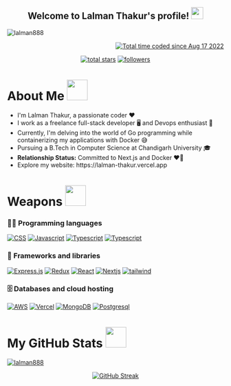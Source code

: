 

<h2 align="center">
  Welcome to Lalman Thakur's profile!
  <img src="https://media.giphy.com/media/hvRJCLFzcasrR4ia7z/giphy.gif" width="28">
</h2>

<p align="left">
  <img src="https://komarev.com/ghpvc/?username=lalman888&label=Profile%20views&color=0e75b6&style=flat" alt="lalman888" /> 
</p>

<p align="right">
<a href="https://wakatime.com/@25c48404-6642-41d1-a779-a3c19bad2fea"><img src="https://wakatime.com/badge/user/25c48404-6642-41d1-a779-a3c19bad2fea.svg" alt="Total time coded since Aug 17 2022" /></a>
</p>
  
<p align="center">
  <a href="https://github.com/lalman888?tab=repositories&sort=stargazers">
    <img alt="total stars" title="Total stars on GitHub" src="https://custom-icon-badges.herokuapp.com/badge/dynamic/json?logo=star&color=55960c&labelColor=488207&label=Stars&style=for-the-badge&query=%24.stars&url=https://api.github-star-counter.workers.dev/user/lalman888"/></a>
  <a href="https://github.com/lalman888?tab=followers">
    <img alt="followers" title="Follow me on Github" src="https://custom-icon-badges.herokuapp.com/github/followers/lalman888?color=236ad3&labelColor=1155ba&style=for-the-badge&logo=person-add&label=Follow&logoColor=white"/></a>
</p>

<h1>About Me <img src="https://media.giphy.com/media/r3J4ibKEk5MafUxFue/giphy.gif" width="48" /></h1>
<ul>
<li>I'm Lalman Thakur, a passionate coder ❤️</li>
<li>I work as a freelance full-stack developer 🖥️ and Devops enthusiast 🐳</li>
<li>Currently, I'm delving into the world of Go programming while containerizing my applications with Docker 😅</li>
<li>Pursuing a B.Tech in Computer Science at Chandigarh University 🎓</li>
<li><b>Relationship Status:</b> Committed to Next.js and Docker ❤️🐳</li>
<li>Explore my website: https://lalman-thakur.vercel.app</li>
</ul>



<h1>Weapons <img src="https://media.giphy.com/media/2yzGTewUsGil0LFCTv/giphy.gif" width="48" /></h1>

### 👨‍💻 Programming languages

<p> 
  <a href="#"><img alt="CSS" src="https://img.shields.io/badge/CSS3-1572B6?style=for-the-badge&logo=css3&logoColor=white"></a>
  <a href="#"><img alt="Javascript" src="https://img.shields.io/badge/JavaScript-323330?style=for-the-badge&logo=javascript&logoColor=F7DF1E"></a>
  <a href="#"><img alt="Typescript" src="https://img.shields.io/badge/TypeScript-007ACC?style=for-the-badge&logo=typescript&logoColor=white"></a>
  <a href="#"><img alt="Typescript" src="https://img.shields.io/badge/go-%2300ADD8.svg?style=for-the-badge&logo=go&logoColor=white"></a>
<!--   https://img.shields.io/badge/go-%2300ADD8.svg?style=for-the-badge&logo=go&logoColor=white -->
</p>

### 🧰 Frameworks and libraries

<p>  
  <a href="#"><img alt="Express.js" src="https://img.shields.io/badge/Express.js-000000?style=for-the-badge&logo=express&logoColor=white"></a>
  <a href="#"><img alt="Redux" src="https://img.shields.io/badge/Redux-593D88?style=for-the-badge&logo=redux&logoColor=white"></a>
  <a href="#"><img alt="React" src="https://img.shields.io/badge/React-20232a.svg?style=for-the-badge&logo=react&logoColor=%2361DAFB"></a>
  <a href="#"><img alt="Nextjs" src="https://img.shields.io/badge/Next-black?style=for-the-badge&logo=next.js&logoColor=white"></a>
  <a href="#"><img alt="tailwind" src="https://img.shields.io/badge/tailwindcss-%2338B2AC.svg?style=for-the-badge&logo=tailwind-css&logoColor=white"></a>
</p>

### 🗄️ Databases and cloud hosting

<p>
    <a href="#"><img alt="AWS" src="https://img.shields.io/badge/Amazon_AWS-FF9900?style=for-the-badge&logo=amazonaws&logoColor=white"></a>
    <a href="#"><img alt="Vercel" src="https://img.shields.io/badge/Vercel-000000.svg?logo=vercel&logoColor=white&style=for-the-badge"></a>
    <a href="#"><img alt="MongoDB" src ="https://img.shields.io/badge/MongoDB-4ea94b.svg?logo=mongodb&logoColor=white&style=for-the-badge"></a>
    <a href="#"><img alt="Postgresql" src="https://img.shields.io/badge/PostgreSQL-316192?style=for-the-badge&logo=postgresql&logoColor=white"></a>
</p>

<h1>My GitHub Stats <img src="https://media.giphy.com/media/cmOBZdewjfLzV9NQiH/giphy.gif" width="48" /></h1>
<p > 
  <a href="https://github.com/ryo-ma/github-profile-trophy">
    <img src="https://github-profile-trophy.vercel.app/?username=lalman888&theme=onedark" alt="lalman888" /> 
  </a>
</p>

<p align="center">
<a href="https://git.io/streak-stats" ><img src="https://github-readme-streak-stats.herokuapp.com?user=lalman888&theme=react&mode=weekly"  alt="GitHub Streak" /></a>
</p>


